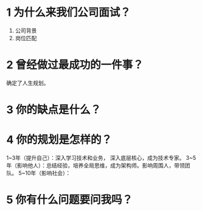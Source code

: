 # 1 为什么来我们公司面试？
1. 公司背景
2. 岗位匹配

# 2 曾经做过最成功的一件事？
确定了人生规划。

# 3 你的缺点是什么？

# 4 你的规划是怎样的？
1~3年（提升自己）：深入学习技术和业务， 深入底层核心，成为技术专家。
3~5年（影响他人）：总结经验，培养全局思维，成为架构师。影响周围人，带领团队。
5~10年（影响社会）：

# 5 你有什么问题要问我吗？
